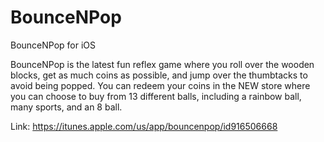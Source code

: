 # BounceNPop
BounceNPop for iOS

BounceNPop is the latest fun reflex game where you roll over the wooden blocks, get as much coins as possible, and jump over the thumbtacks to avoid being popped. You can redeem your coins in the NEW store where you can choose to buy from 13 different balls, including a rainbow ball, many sports, and an 8 ball.

Link: https://itunes.apple.com/us/app/bouncenpop/id916506668
